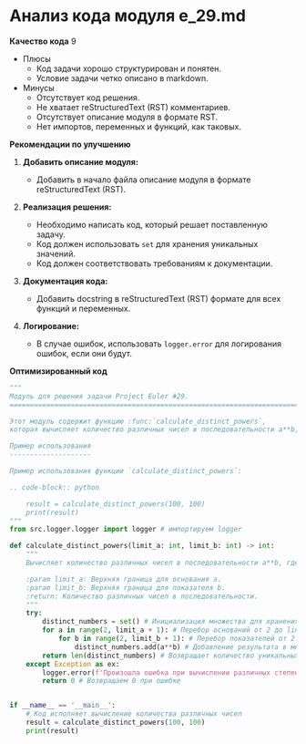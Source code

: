 # Анализ кода модуля e_29.md

**Качество кода**
9
- Плюсы
    - Код задачи хорошо структурирован и понятен.
    - Условие задачи четко описано в markdown.
- Минусы
    - Отсутствует код решения.
    - Не хватает reStructuredText (RST) комментариев.
    - Отсутствует описание модуля в формате RST.
    - Нет импортов, переменных и функций, как таковых.

**Рекомендации по улучшению**

1. **Добавить описание модуля:**
   - Добавить в начало файла описание модуля в формате reStructuredText (RST).

2. **Реализация решения:**
    - Необходимо написать код, который решает поставленную задачу.
    - Код должен использовать `set` для хранения уникальных значений.
    - Код должен соответствовать требованиям к документации.

3. **Документация кода:**
    -  Добавить docstring в reStructuredText (RST) формате для всех функций и переменных.

4.  **Логирование:**
    -  В случае ошибок, использовать `logger.error` для логирования ошибок, если они будут.

**Оптимизированный код**
```python
"""
Модуль для решения задачи Project Euler #29.
=========================================================================================

Этот модуль содержит функцию :func:`calculate_distinct_powers`,
которая вычисляет количество различных чисел в последовательности a**b, где 2 <= a <= limit_a и 2 <= b <= limit_b.

Пример использования
--------------------

Пример использования функции `calculate_distinct_powers`:

.. code-block:: python

    result = calculate_distinct_powers(100, 100)
    print(result)
"""
from src.logger.logger import logger # импортируем logger

def calculate_distinct_powers(limit_a: int, limit_b: int) -> int:
    """
    Вычисляет количество различных чисел в последовательности a**b, где 2 <= a <= limit_a и 2 <= b <= limit_b.

    :param limit_a: Верхняя граница для основания a.
    :param limit_b: Верхняя граница для показателя b.
    :return: Количество различных чисел в последовательности.
    """
    try:
        distinct_numbers = set() # Инициализация множества для хранения уникальных чисел
        for a in range(2, limit_a + 1): # Перебор оснований от 2 до limit_a
            for b in range(2, limit_b + 1): # Перебор показателей от 2 до limit_b
                distinct_numbers.add(a**b) # Добавление результата в множество (дубликаты исключаются)
        return len(distinct_numbers) # Возвращает количество уникальных чисел
    except Exception as ex:
        logger.error(f'Произошла ошибка при вычислении различных степеней: {ex}')
        return 0 # Возвращаем 0 при ошибке


if __name__ == '__main__':
    # Код исполняет вычисление количества различных чисел
    result = calculate_distinct_powers(100, 100)
    print(result)
```